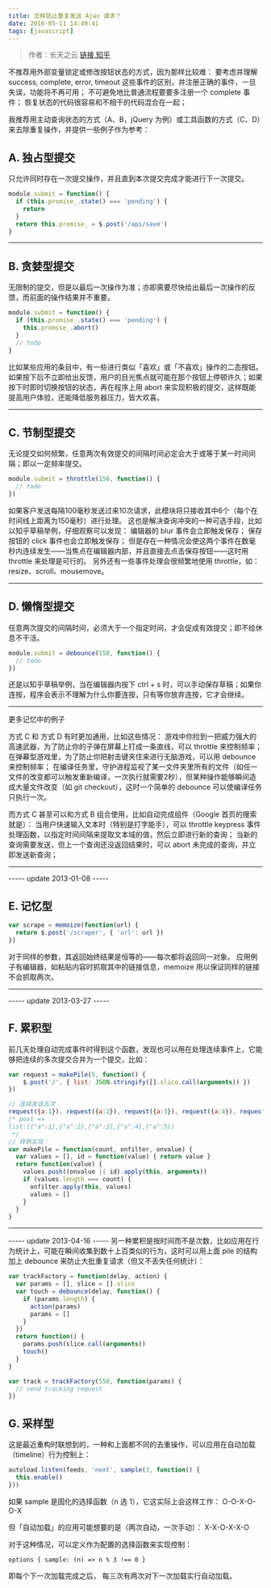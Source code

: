 ```yaml
---
title: 怎样防止重复发送 Ajax 请求？
date: 2016-05-11 14:49:41
tags: [javascript]
---
```

> 作者：长天之云
[链接,知乎](https://www.zhihu.com/question/19805411/answer/15465427)


不推荐用外部变量锁定或修改按钮状态的方式，因为那样比较难：
要考虑并理解 success, complete, error, timeout 这些事件的区别，并注册正确的事件，一旦失误，功能将不再可用；
不可避免地比普通流程要要多注册一个 complete 事件；
恢复状态的代码很容易和不相干的代码混合在一起；

我推荐用主动查询状态的方式（A、B，jQuery 为例）或工具函数的方式（C、D）来去除重复操作，并提供一些例子作为参考：

## A. 独占型提交
只允许同时存在一次提交操作，并且直到本次提交完成才能进行下一次提交。
```javascript
module.submit = function() {
  if (this.promise_.state() === 'pending') {
    return
  }
  return this.promise_ = $.post('/api/save')
}
```
******
## B. 贪婪型提交
无限制的提交，但是以最后一次操作为准；亦即需要尽快给出最后一次操作的反馈，而前面的操作结果并不重要。
```javascript
module.submit = function() {
  if (this.promise_.state() === 'pending') {
    this.promise_.abort()
  }
  // todo
}
```
比如某些应用的条目中，有一些进行类似「喜欢」或「不喜欢」操作的二态按钮。如果按下后不立即给出反馈，用户的目光焦点就可能在那个按钮上停顿许久；如果按下时即时切换按钮的状态，再在程序上用 abort 来实现积极的提交，这样既能提高用户体验，还能降低服务器压力，皆大欢喜。
******
## C. 节制型提交
无论提交如何频繁，任意两次有效提交的间隔时间必定会大于或等于某一时间间隔；即以一定频率提交。
```javascript
module.submit = throttle(150, function() {
  // todo
})
```
如果客户发送每隔100毫秒发送过来10次请求，此模块将只接收其中6个（每个在时间线上距离为150毫秒）进行处理。
这也是解决查询冲突的一种可选手段，比如以知乎草稿举例，仔细观察可以发现：
编辑器的 blur 事件会立即触发保存；
保存按钮的 click 事件也会立即触发保存；
但是存在一种情况会使这两个事件在数毫秒内连续发生——当焦点在编辑器内部，并且直接去点击保存按钮——这时用 throttle 来处理是可行的。
另外还有一些事件处理会很频繁地使用 throttle，如： resize、scroll、mousemove。
******
## D. 懒惰型提交
任意两次提交的间隔时间，必须大于一个指定时间，才会促成有效提交；即不给休息不干活。
```javascript
module.submit = debounce(150, function() {
  // todo
})
```
还是以知乎草稿举例，当在编辑器内按下 ctrl + s 时，可以手动保存草稿；如果你连按，程序会表示不理解为什么你要连按，只有等你放弃连按，它才会继续。

*********
更多记忆中的例子

方式 C 和 方式 D 有时更加通用，比如这些情况：
游戏中你捡到一把威力强大的高速武器，为了防止你的子弹在屏幕上打成一条直线，可以 throttle 来控制频率；
在弹幕型游戏里，为了防止你把射击键夹住来进行无脑游戏，可以用 debounce 来控制频率；
在编译任务里，守护进程监视了某一文件夹里所有的文件（如任一文件的改变都可以触发重新编译，一次执行就需要2秒），但某种操作能够瞬间造成大量文件改变（如 git checkout），这时一个简单的 debounce 可以使编译任务只执行一次。

而方式 C 甚至可以和方式 B 组合使用，比如自动完成组件（Google 首页的搜索就是）：
当用户快速输入文本时（特别是打字能手），可以 throttle keypress 事件处理函数，以指定时间间隔来提取文本域的值，然后立即进行新的查询；
当新的查询需要发送，但上一个查询还没返回结果时，可以 abort 未完成的查询，并立即发送新查询；

*******

----- update 2013-01-08 -----
## E. 记忆型
```javascript
var scrape = memoize(function(url) {
  return $.post('/scraper', { 'url': url })
})
```
对于同样的参数，其返回始终结果是恒等的——每次都将返回同一对象。
应用例子有编辑器，如粘贴内容时抓取其中的链接信息，memoize 用以保证同样的链接不会抓取两次。
******
----- update 2013-03-27 -----
## F. 累积型
前几天处理自动完成事件时得到这个函数，发现也可以用在处理连续事件上，它能够把连续的多次提交合并为一个提交，比如：
```javascript
var request = makePile(5, function() {
    $.post('/', { list: JSON.stringify([].slice.call(arguments)) })
})

// 连续发送五次
request({a:1}), request({a:2}), request({a:3}), request({a:4}), request({a:5})
/* post =>
list:[{"a":1},{"a":2},{"a":3},{"a":4},{"a":5}]
 */
// 样例实现：
var makePile = function(count, onfilter, onvalue) {
  var values = [], id = function(value) { return value }
  return function(value) {
    values.push((onvalue || id).apply(this, arguments))
    if (values.length === count) {
      onfilter.apply(this, values)
      values = []
    }
  }
}
```
******
----- update 2013-04-16 -----
另一种累积是按时间而不是次数，比如应用在行为统计上，可能在瞬间收集到数十上百类似的行为，这时可以用上面 pile 的结构加上 debounce 来防止大批重复请求（但又不丢失任何统计）：
```javascript
var trackFactory = function(delay, action) {
  var params = [], slice = [].slice
  var touch = debounce(delay, function() {
    if (params.length) {
      action(params)
      params = []
    }
  })
  return function() {
    params.push(slice.call(arguments))
    touch()
  }
}

var track = trackFactory(550, function(params) {
  // send tracking request
})
```
## G. 采样型
这是最近重构时联想到的，一种和上面都不同的去重操作，可以应用在自动加载（timeline）行为控制上：
```javascript
autoload.listen(feeds, 'next', sample(3, function() {
  this.enable()
}))
```
如果 sample 是固化的选择函数（n 选 1），它这实际上会这样工作：
O-O-X-O-O-X

但「自动加载」的应用可能想要的是（两次自动，一次手动）：
X-X-O-X-X-O

对于这种情况，可以定义作为配置的选择函数来实现控制：
```
options { sample: (n) => n % 3 !== 0 }
```
即每个下一次加载完成之后， 每三次有两次对下一次加载实行自动加载。
